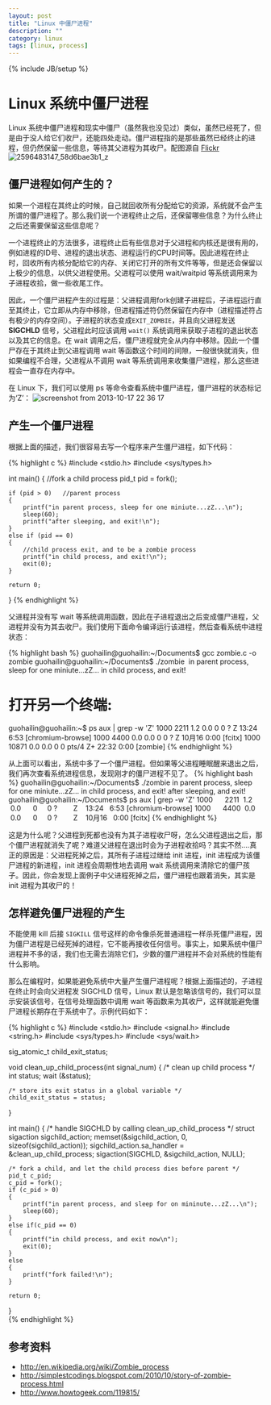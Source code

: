 ```yaml
---
layout: post
title: "Linux 中僵尸进程"
description: ""
category: linux 
tags: [linux, process]
---
```

{% include JB/setup %}


# Linux 系统中僵尸进程 #

Linux 系统中僵尸进程和现实中僵尸（虽然我也没见过）类似，虽然已经死了，但是由于没人给它们收尸，还能四处走动。僵尸进程指的是那些虽然已经终止的进程，但仍然保留一些信息，等待其父进程为其收尸。配图源自 [Flickr](http://www.flickr.com/photos/dhollister/2596483147/) 
![2596483147_58d6bae3b1_z](https://f.cloud.github.com/assets/3265880/1352596/ab904876-3739-11e3-87dd-1faa6e8e42de.jpg)


## 僵尸进程如何产生的？ ##
如果一个进程在其终止的时候，自己就回收所有分配给它的资源，系统就不会产生所谓的僵尸进程了。那么我们说一个进程终止之后，还保留哪些信息？为什么终止之后还需要保留这些信息呢？

一个进程终止的方法很多，进程终止后有些信息对于父进程和内核还是很有用的，例如进程的ID号、进程的退出状态、进程运行的CPU时间等。因此进程在终止时，回收所有内核分配给它的内存、关闭它打开的所有文件等等，但是还会保留以上极少的信息，以供父进程使用。父进程可以使用 wait/waitpid 等系统调用来为子进程收拾，做一些收尾工作。

因此，一个僵尸进程产生的过程是：父进程调用fork创建子进程后，子进程运行直至其终止，它立即从内存中移除，但进程描述符仍然保留在内存中（进程描述符占有极少的内存空间）。子进程的状态变成`EXIT_ZOMBIE`，并且向父进程发送 **SIGCHLD** 信号，父进程此时应该调用 `wait()` 系统调用来获取子进程的退出状态以及其它的信息。在 wait 调用之后，僵尸进程就完全从内存中移除。因此一个僵尸存在于其终止到父进程调用 wait 等函数这个时间的间隙，一般很快就消失，但如果编程不合理，父进程从不调用 wait 等系统调用来收集僵尸进程，那么这些进程会一直存在内存中。

在 Linux 下，我们可以使用 ps 等命令查看系统中僵尸进程，僵尸进程的状态标记为‘Z’：
![screenshot from 2013-10-17 22 36 17](https://f.cloud.github.com/assets/3265880/1352587/8c728030-3739-11e3-8424-d898bc393538.png)


## 产生一个僵尸进程 ##
根据上面的描述，我们很容易去写一个程序来产生僵尸进程，如下代码：

{% highlight c %}
#include <stdio.h>
#include <sys/types.h>

int main()
{
    //fork a child process
    pid_t pid = fork();

    if (pid > 0)   //parent process
    {
        printf("in parent process, sleep for one miniute...zZ...\n");
        sleep(60);
		printf("after sleeping, and exit!\n");
    }
    else if (pid == 0)  
    {
        //child process exit, and to be a zombie process
        printf("in child process, and exit!\n");
        exit(0);
    }

    return 0;
}
{% endhighlight %}

父进程并没有写 wait 等系统调用函数，因此在子进程退出之后变成僵尸进程，父进程并没有为其去收尸。我们使用下面命令编译运行该进程，然后查看系统中进程状态：

{% highlight bash %}
guohailin@guohailin:~/Documents$ gcc zombie.c -o zombie
guohailin@guohailin:~/Documents$ ./zombie 
in parent process, sleep for one miniute...zZ...
in child process, and exit!

# 打开另一个终端:
guohailin@guohailin:~$ ps aux | grep -w 'Z'
1000      2211  1.2  0.0      0     0 ?       Z    13:24   6:53 [chromium-browse] <defunct>
1000      4400  0.0  0.0      0     0 ?        Z    10月16   0:00 [fcitx] <defunct>
1000     10871  0.0  0.0      0     0 pts/4    Z+   22:32   0:00 [zombie] <defunct>
{% endhighlight %}

从上面可以看出，系统中多了一个僵尸进程。但如果等父进程睡眠醒来退出之后，我们再次查看系统进程信息，发现刚才的僵尸进程不见了。
{% highlight bash %}
guohailin@guohailin:~/Documents$ ./zombie 
in parent process, sleep for one miniute...zZ...
in child process, and exit!
after sleeping, and exit!
guohailin@guohailin:~/Documents$ ps aux | grep -w 'Z'
1000      2211  1.2  0.0      0     0 ?        Z    13:24   6:53 [chromium-browse] <defunct>
1000      4400  0.0  0.0      0     0 ?        Z    10月16   0:00 [fcitx] <defunct>
{% endhighlight %}

这是为什么呢？父进程到死都也没有为其子进程收尸呀，怎么父进程退出之后，那个僵尸进程就消失了呢？难道父进程在退出时会为子进程收拾吗？其实不然....真正的原因是：父进程死掉之后，其所有子进程过继给 init 进程，init 进程成为该僵尸进程的新进程，init 进程会周期性地去调用 wait 系统调用来清除它的僵尸孩子。因此，你会发现上面例子中父进程死掉之后，僵尸进程也跟着消失，其实是 init 进程为其收尸的！


## 怎样避免僵尸进程的产生 ##
不能使用 kill 后接 `SIGKILL` 信号这样的命令像杀死普通进程一样杀死僵尸进程，因为僵尸进程是已经死掉的进程，它不能再接收任何信号。事实上，如果系统中僵尸进程并不多的话，我们也无需去消除它们，少数的僵尸进程并不会对系统的性能有什么影响。

那么在编程时，如果能避免系统中大量产生僵尸进程呢？根据上面描述的，子进程在终止时会向父进程发 SIGCHLD 信号，Linux 默认是忽略该信号的，我们可以显示安装该信号，在信号处理函数中调用 wait 等函数来为其收尸，这样就能避免僵尸进程长期存在于系统中了。示例代码如下：

{% highlight c %}
#include <stdio.h>
#include <signal.h>
#include <string.h>
#include <sys/types.h>
#include <sys/wait.h>

sig_atomic_t child_exit_status;

void clean_up_child_process(int signal_num)
{
    /* clean up child process */
    int status;
    wait (&status);

    /* store its exit status in a global variable */
    child_exit_status = status;
}

int main()
{
    /* handle SIGCHLD by calling clean_up_child_process  */
    struct sigaction sigchild_action;
    memset(&sigchild_action, 0, sizeof(sigchild_action));
    sigchild_action.sa_handler = &clean_up_child_process;
    sigaction(SIGCHLD, &sigchild_action, NULL);

    /* fork a child, and let the child process dies before parent */
    pid_t c_pid;
    c_pid = fork();
    if (c_pid > 0)
    {
        printf("in parent process, and sleep for on mininute...zZ...\n");
        sleep(60);
    }
    else if(c_pid == 0)
    {
        printf("in child process, and exit now\n");
        exit(0);
    }
    else
    {
        printf("fork failed!\n");
    }

    return 0;
}	
{% endhighlight %}


## 参考资料 ##

* http://en.wikipedia.org/wiki/Zombie_process
* http://simplestcodings.blogspot.com/2010/10/story-of-zombie-process.html
* http://www.howtogeek.com/119815/
